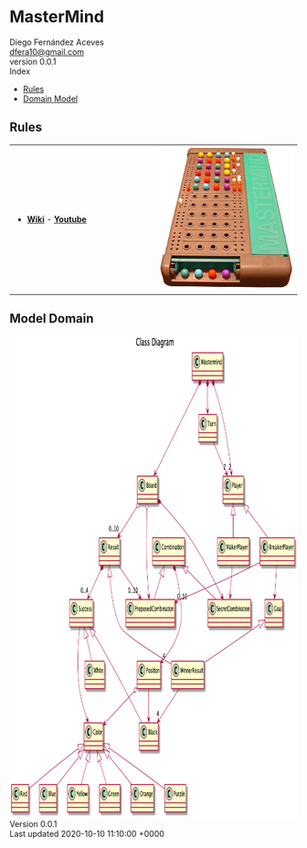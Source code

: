 <!DOCTYPE html>
<html lang="en">
   <head>
      <title>MasterMind</title>
      <meta charset="UTF-8">
      <meta http-equiv="X-UA-Compatible" content="IE=edge">
      <meta name="viewport" content="width=device-width, initial-scale=1.0">
      <meta name="generator" content="Asciidoctor 2.0.8">
      <meta name="author" content="Diego Fernández Aceves">
      <link rel="stylesheet" href="https://fonts.googleapis.com/css?family=Open+Sans:300,300italic,400,400italic,600,600italic%7CNoto+Serif:400,400italic,700,700italic%7CDroid+Sans+Mono:400,700">
      <link rel="stylesheet" href="https://cdnjs.cloudflare.com/ajax/libs/font-awesome/4.7.0/css/font-awesome.min.css">
   </head>
   <body class="book">
      <div id="header">
         <h1>MasterMind</h1>
         <div class="details">
            <span id="author" class="author">Diego Fernández Aceves</span><br>
            <span id="email" class="email"><a href="mailto:dfera10@gmail.com">dfera10@gmail.com</a></span><br>
            <span id="revnumber">version 0.0.1</span>
         </div>
         <div id="mastermind" class="mastermind">
            <div id="mastermindtitle">Index</div>
            <ul class="sectlevel1">
               <li><a href="#mastermind-rules">Rules</a></li>
               <li><a href="#mastermind-model-domain">Domain Model</a></li>
            </ul>
         </div>
      </div>
      <div id="content">
         <div class="sect1">
            <h2 id="mastermind-rules">Rules</h2>
            <div class="sectionbody">
               <table class="tableblock frame-all grid-all stretch">
                  <colgroup>
                     <col style="width: 50%;">
                     <col style="width: 50%;">
                  </colgroup>
                  <tbody>
                     <tr>
                        <td class="tableblock halign-left valign-top">
                           <div class="content">
                              <div class="ulist">
                                 <ul>
                                    <li>
                                       <p><a href="https://en.wikipedia.org/wiki/Mastermind_(board_game)"><strong>Wiki</strong></a> - <a href="https://www.youtube.com/watch?v=2-hTeg2M6GQ"><strong>Youtube</strong></a></p>
                                       <div class="ulist"></div>
                                    </li>
                                 </ul>
                              </div>
                           </div>
                        </td>
                        <td class="tableblock halign-left valign-top">
                           <div class="content">
                              <div class="imageblock">
                                 <div class="content">
                                    <img src="docs/images/300px-mastermind.jpg" alt="MasterMind Picture">
                                 </div>
                              </div>
                           </div>
                        </td>
                     </tr>
                  </tbody>
               </table>
            </div>
         </div>
         <div class="sect1">
            <h2 id="mastermind-model-domain">Model Domain</h2>
            <div class="sectionbody">
               <div class="imageblock">
                  <div class="content">
                     <img src="docs/images/MasterMindDomainModel.png" alt="domainModel" width="934" height="843">
                  </div>
               </div>
            </div>
         </div>
      </div>
      <div id="footer">
         <div id="footer-text">
            Version 0.0.1<br>
            Last updated 2020-10-10 11:10:00 +0000
         </div>
      </div>
</html>